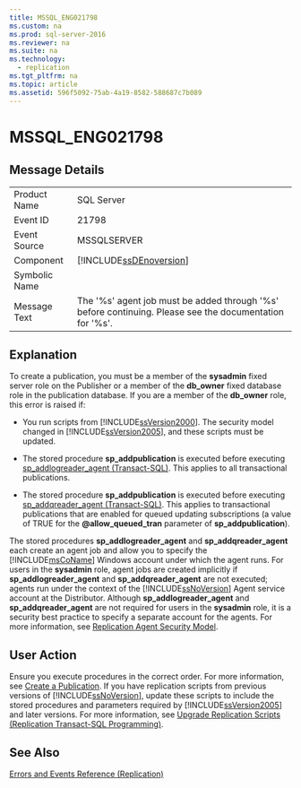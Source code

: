 ```yaml
---
title: MSSQL_ENG021798
ms.custom: na
ms.prod: sql-server-2016
ms.reviewer: na
ms.suite: na
ms.technology: 
  - replication
ms.tgt_pltfrm: na
ms.topic: article
ms.assetid: 596f5092-75ab-4a19-8582-588687c7b089
---
```

# MSSQL_ENG021798
    
## Message Details  
  
|||  
|-|-|  
|Product Name|SQL Server|  
|Event ID|21798|  
|Event Source|MSSQLSERVER|  
|Component|[!INCLUDE[ssDEnoversion](../../Topics/TopicNameContainA/includes/ssDEnoversion_md.md)]|  
|Symbolic Name||  
|Message Text|The '%s' agent job must be added through '%s' before continuing. Please see the documentation for '%s'.|  
  
## Explanation  
 To create a publication, you must be a member of the **sysadmin** fixed server role on the Publisher or a member of the **db_owner** fixed database role in the publication database. If you are a member of the **db_owner** role, this error is raised if:  
  
-   You run scripts from [!INCLUDE[ssVersion2000](../../Topics/TopicNameContainA/includes/ssVersion2000_md.md)]. The security model changed in [!INCLUDE[ssVersion2005](../../Topics/TopicNameContainA/includes/ssVersion2005_md.md)], and these scripts must be updated.  
  
-   The stored procedure **sp_addpublication** is executed before executing [sp_addlogreader_agent &#40;Transact-SQL&#41;](../Topic/sp_addlogreader_agent%20\(Transact-SQL\).md). This applies to all transactional publications.  
  
-   The stored procedure **sp_addpublication** is executed before executing [sp_addqreader_agent &#40;Transact-SQL&#41;](../Topic/sp_addqreader_agent%20\(Transact-SQL\).md). This applies to transactional publications that are enabled for queued updating subscriptions (a value of TRUE for the **@allow_queued_tran** parameter of **sp_addpublication**).  
  
 The stored procedures **sp_addlogreader_agent** and **sp_addqreader_agent** each create an agent job and allow you to specify the [!INCLUDE[msCoName](../../Topics/TopicNameContainA/includes/msCoName_md.md)] Windows account under which the agent runs. For users in the **sysadmin** role, agent jobs are created implicitly if **sp_addlogreader_agent** and **sp_addqreader_agent** are not executed; agents run under the context of the [!INCLUDE[ssNoVersion](../../Topics/TopicNameContainA/includes/ssNoVersion_md.md)] Agent service account at the Distributor. Although **sp_addlogreader_agent** and **sp_addqreader_agent** are not required for users in the **sysadmin** role, it is a security best practice to specify a separate account for the agents. For more information, see [Replication Agent Security Model](../../Topics/TopicNameNotContainA/Replication-Agent-Security-Model.md).  
  
## User Action  
 Ensure you execute procedures in the correct order. For more information, see [Create a Publication](../../Topics/TopicNameContainA/Create-a-Publication.md). If you have replication scripts from previous versions of [!INCLUDE[ssNoVersion](../../Topics/TopicNameContainA/includes/ssNoVersion_md.md)], update these scripts to include the stored procedures and parameters required by [!INCLUDE[ssVersion2005](../../Topics/TopicNameContainA/includes/ssVersion2005_md.md)] and later versions. For more information, see [Upgrade Replication Scripts &#40;Replication Transact-SQL Programming&#41;](../../Topics/TopicNameNotContainA/Upgrade-Replication-Scripts--Replication-Transact-SQL-Programming-.md).  
  
## See Also  
 [Errors and Events Reference &#40;Replication&#41;](../../Topics/TopicNameNotContainA/Errors-and-Events-Reference--Replication-.md)  
  
  